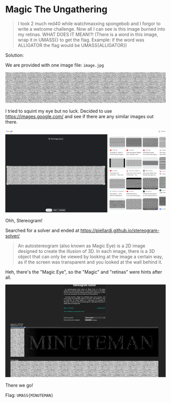 # Magic The Ungathering

> I took 2 much red40 while watchmaxxing spongebob and I forgor to write a welcome challenge. Now all I can see is this image burned into my retinas. WHAT DOES IT MEAN!?! (There is a word in this image, wrap it in UMASS{} to get the flag. Example: if the word was ALLIGATOR the flag would be UMASS{ALLIGATOR})

Solution:

We are provided with one image file: `image.jpg`

![image](image.jpg)

I tried to squint my eye but no luck. Decided to use https://images.google.com/ and see if there are any similar images out there.

![image](1.png)

Ohh, Stereogram! 

Searched for a solver and ended at https://piellardj.github.io/stereogram-solver/
> An autostereogram (also known as Magic Eye) is a 2D image designed to create the illusion of 3D. In each image, there is a 3D object that can only be viewed by looking at the image a certain way, as if the screen was transparent and you looked at the wall behind it.

Heh, there's the "Magic Eye", so the "Magic" and "retinas" were hints after all.

![image](2.png)

There we go!

Flag: `UMASS{MINUTEMAN}`